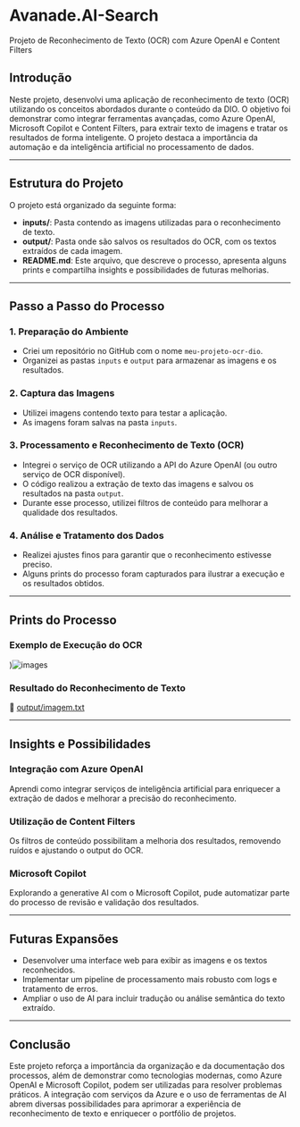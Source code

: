 # Avanade.AI-Search

 Projeto de Reconhecimento de Texto (OCR) com Azure OpenAI e Content Filters

## Introdução
Neste projeto, desenvolvi uma aplicação de reconhecimento de texto (OCR) utilizando os conceitos abordados durante o conteúdo da DIO. O objetivo foi demonstrar como integrar ferramentas avançadas, como Azure OpenAI, Microsoft Copilot e Content Filters, para extrair texto de imagens e tratar os resultados de forma inteligente. O projeto destaca a importância da automação e da inteligência artificial no processamento de dados.

---

## Estrutura do Projeto
O projeto está organizado da seguinte forma:
- **inputs/**: Pasta contendo as imagens utilizadas para o reconhecimento de texto.
- **output/**: Pasta onde são salvos os resultados do OCR, com os textos extraídos de cada imagem.
- **README.md**: Este arquivo, que descreve o processo, apresenta alguns prints e compartilha insights e possibilidades de futuras melhorias.

---

## Passo a Passo do Processo

### 1. Preparação do Ambiente
- Criei um repositório no GitHub com o nome `meu-projeto-ocr-dio`.
- Organizei as pastas `inputs` e `output` para armazenar as imagens e os resultados.

### 2. Captura das Imagens
- Utilizei imagens contendo texto para testar a aplicação.
- As imagens foram salvas na pasta `inputs`.

### 3. Processamento e Reconhecimento de Texto (OCR)
- Integrei o serviço de OCR utilizando a API do Azure OpenAI (ou outro serviço de OCR disponível).
- O código realizou a extração de texto das imagens e salvou os resultados na pasta `output`.
- Durante esse processo, utilizei filtros de conteúdo para melhorar a qualidade dos resultados.

### 4. Análise e Tratamento dos Dados
- Realizei ajustes finos para garantir que o reconhecimento estivesse preciso.
- Alguns prints do processo foram capturados para ilustrar a execução e os resultados obtidos.

---

## Prints do Processo

### Exemplo de Execução do OCR

)![images](https://github.com/user-attachments/assets/b57d291d-90d3-434e-afb9-d9b1706fb791)


### Resultado do Reconhecimento de Texto
📄 [output/imagem.txt](output/imagem.txt)

---

## Insights e Possibilidades

### Integração com Azure OpenAI
Aprendi como integrar serviços de inteligência artificial para enriquecer a extração de dados e melhorar a precisão do reconhecimento.

### Utilização de Content Filters
Os filtros de conteúdo possibilitam a melhoria dos resultados, removendo ruídos e ajustando o output do OCR.

### Microsoft Copilot
Explorando a generative AI com o Microsoft Copilot, pude automatizar parte do processo de revisão e validação dos resultados.

---

## Futuras Expansões
- Desenvolver uma interface web para exibir as imagens e os textos reconhecidos.
- Implementar um pipeline de processamento mais robusto com logs e tratamento de erros.
- Ampliar o uso de AI para incluir tradução ou análise semântica do texto extraído.

---

## Conclusão
Este projeto reforça a importância da organização e da documentação dos processos, além de demonstrar como tecnologias modernas, como Azure OpenAI e Microsoft Copilot, podem ser utilizadas para resolver problemas práticos. A integração com serviços da Azure e o uso de ferramentas de AI abrem diversas possibilidades para aprimorar a experiência de reconhecimento de texto e enriquecer o portfólio de projetos.

